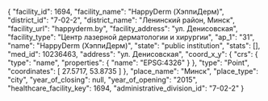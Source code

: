 {
    "facility_id": 1694,
    "facility_name": "HappyDerm (ХэппиДерм)",
    "district_id": "7-02-2",
    "district_name": "Ленинский район, Минск",
    "facility_url": "happyderm.by",
    "facility_address": "ул. Денисовская",
    "facility_type": "Центр лазерной дерматологии и хирургии",
    "ap_1": "31",
    "name": "HappyDerm (ХэппиДерм)",
    "state": "public institution",
    "stats": [],
    "med_id": 10236463,
    "address": "ул. Денисовская",
    "coord_x_y": {
        "crs": {
            "type": "name",
            "properties": {
                "name": "EPSG:4326"
            }
        },
        "type": "Point",
        "coordinates": [
            27.5717,
            53.8735
        ]
    },
    "place_name": "Минск",
    "place_type": "city",
    "year_of_closing": null,
    "year_of_opening": "2015",
    "healthcare_facility_key": 1694,
    "administrative_division_id": "7-02-2"
}